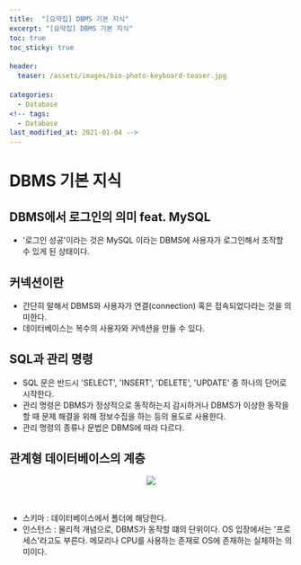 ```yaml
---
title:  "[요약집] DBMS 기본 지식"
excerpt: "[요약집] DBMS 기본 지식"
toc: true
toc_sticky: true

header:
  teaser: /assets/images/bio-photo-keyboard-teaser.jpg

categories:
  - Database
<!-- tags:
  - Database 
last_modified_at: 2021-01-04 -->
---
```

# DBMS 기본 지식

## DBMS에서 로그인의 의미 feat. MySQL
   - '로그인 성공'이라는 것은 MySQL 이라는 DBMS에 사용자가 로그인해서 조작할 수 있게 된 상태이다.
   
## 커넥션이란
   - 간단히 말해서 DBMS와 사용자가 연결(connection) 혹은 접속되었다라는 것을 의미한다.
   - 데이터베이스는 복수의 사용자와 커넥션을 만들 수 있다.

## SQL과 관리 명령
   - SQL 문은 반드시 'SELECT', 'INSERT', 'DELETE', 'UPDATE' 중 하나의 단어로 시작한다.
   - 관리 명령은 DBMS가 정상적으로 동작하는지 감시하거나 DBMS가 이상한 동작을 할 때 문제 해결을 위해 정보수집을 하는 등의 용도로 사용한다.
   - 관리 명령의 종류나 문법은 DBMS에 따라 다르다.

## 관계형 데이터베이스의 계층
  
<p align = "center">
<img src = "https://raw.githubusercontent.com/ronick-grammer/ronick-grammer.github.io/main/assets/images/관계형 데이터베이스의 계층.JPG" width = 70%>
</p>
<br>

- 스키마 : 데이터베이스에서 폴더에 해당한다. <br>
- 인스턴스 : 물리적 개념으로, DBMS가 동작할 떄의 단위이다. OS 입장에서는 '프로세스'라고도 부른다. 메모리나 CPU를 사용하는 존재로 OS에 존재하는 실체하는 의미이다.
  
     

